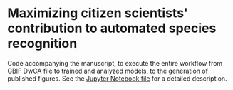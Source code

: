 # Maximizing citizen scientists' contribution to automated species recognition

Code accompanying the manuscript, to execute the entire workflow from GBIF DwCA file to trained and analyzed models, to the generation of published figures. See the [Jupyter Notebook file](workflow.ipynb) for a detailed description.
